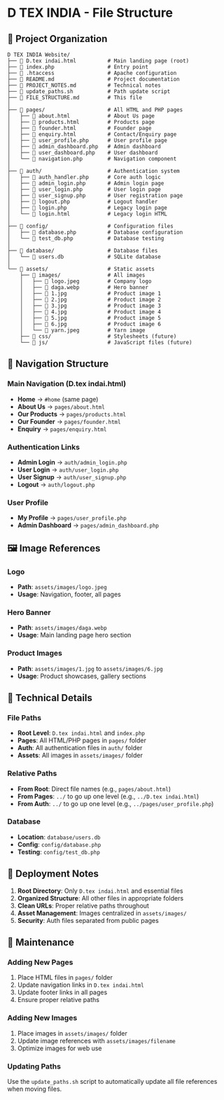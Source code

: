 # D TEX INDIA - File Structure

## 📁 Project Organization

```
D TEX INDIA Website/
├── 📄 D.tex indai.html          # Main landing page (root)
├── 📄 index.php                 # Entry point
├── 📄 .htaccess                 # Apache configuration
├── 📄 README.md                 # Project documentation
├── 📄 PROJECT_NOTES.md          # Technical notes
├── 📄 update_paths.sh           # Path update script
├── 📄 FILE_STRUCTURE.md         # This file
│
├── 📁 pages/                    # All HTML and PHP pages
│   ├── 📄 about.html            # About Us page
│   ├── 📄 products.html         # Products page
│   ├── 📄 founder.html          # Founder page
│   ├── 📄 enquiry.html          # Contact/Enquiry page
│   ├── 📄 user_profile.php      # User profile page
│   ├── 📄 admin_dashboard.php   # Admin dashboard
│   ├── 📄 user_dashboard.php    # User dashboard
│   └── 📄 navigation.php        # Navigation component
│
├── 📁 auth/                     # Authentication system
│   ├── 📄 auth_handler.php      # Core auth logic
│   ├── 📄 admin_login.php       # Admin login page
│   ├── 📄 user_login.php        # User login page
│   ├── 📄 user_signup.php       # User registration page
│   ├── 📄 logout.php            # Logout handler
│   ├── 📄 login.php             # Legacy login page
│   └── 📄 login.html            # Legacy login HTML
│
├── 📁 config/                   # Configuration files
│   ├── 📄 database.php          # Database configuration
│   └── 📄 test_db.php           # Database testing
│
├── 📁 database/                 # Database files
│   └── 📄 users.db              # SQLite database
│
└── 📁 assets/                   # Static assets
    ├── 📁 images/               # All images
    │   ├── 📄 logo.jpeg         # Company logo
    │   ├── 📄 daga.webp         # Hero banner
    │   ├── 📄 1.jpg             # Product image 1
    │   ├── 📄 2.jpg             # Product image 2
    │   ├── 📄 3.jpg             # Product image 3
    │   ├── 📄 4.jpg             # Product image 4
    │   ├── 📄 5.jpg             # Product image 5
    │   ├── 📄 6.jpg             # Product image 6
    │   └── 📄 yarn.jpeg         # Yarn image
    ├── 📁 css/                  # Stylesheets (future)
    └── 📁 js/                   # JavaScript files (future)
```

## 🔗 Navigation Structure

### Main Navigation (D.tex indai.html)
- **Home** → `#home` (same page)
- **About Us** → `pages/about.html`
- **Our Products** → `pages/products.html`
- **Our Founder** → `pages/founder.html`
- **Enquiry** → `pages/enquiry.html`

### Authentication Links
- **Admin Login** → `auth/admin_login.php`
- **User Login** → `auth/user_login.php`
- **User Signup** → `auth/user_signup.php`
- **Logout** → `auth/logout.php`

### User Profile
- **My Profile** → `pages/user_profile.php`
- **Admin Dashboard** → `pages/admin_dashboard.php`

## 🖼️ Image References

### Logo
- **Path**: `assets/images/logo.jpeg`
- **Usage**: Navigation, footer, all pages

### Hero Banner
- **Path**: `assets/images/daga.webp`
- **Usage**: Main landing page hero section

### Product Images
- **Path**: `assets/images/1.jpg` to `assets/images/6.jpg`
- **Usage**: Product showcases, gallery sections

## 🔧 Technical Details

### File Paths
- **Root Level**: `D.tex indai.html` and `index.php`
- **Pages**: All HTML/PHP pages in `pages/` folder
- **Auth**: All authentication files in `auth/` folder
- **Assets**: All images in `assets/images/` folder

### Relative Paths
- **From Root**: Direct file names (e.g., `pages/about.html`)
- **From Pages**: `../` to go up one level (e.g., `../D.tex indai.html`)
- **From Auth**: `../` to go up one level (e.g., `../pages/user_profile.php`)

### Database
- **Location**: `database/users.db`
- **Config**: `config/database.php`
- **Testing**: `config/test_db.php`

## 🚀 Deployment Notes

1. **Root Directory**: Only `D.tex indai.html` and essential files
2. **Organized Structure**: All other files in appropriate folders
3. **Clean URLs**: Proper relative paths throughout
4. **Asset Management**: Images centralized in `assets/images/`
5. **Security**: Auth files separated from public pages

## 📝 Maintenance

### Adding New Pages
1. Place HTML files in `pages/` folder
2. Update navigation links in `D.tex indai.html`
3. Update footer links in all pages
4. Ensure proper relative paths

### Adding New Images
1. Place images in `assets/images/` folder
2. Update image references with `assets/images/filename`
3. Optimize images for web use

### Updating Paths
Use the `update_paths.sh` script to automatically update all file references when moving files. 